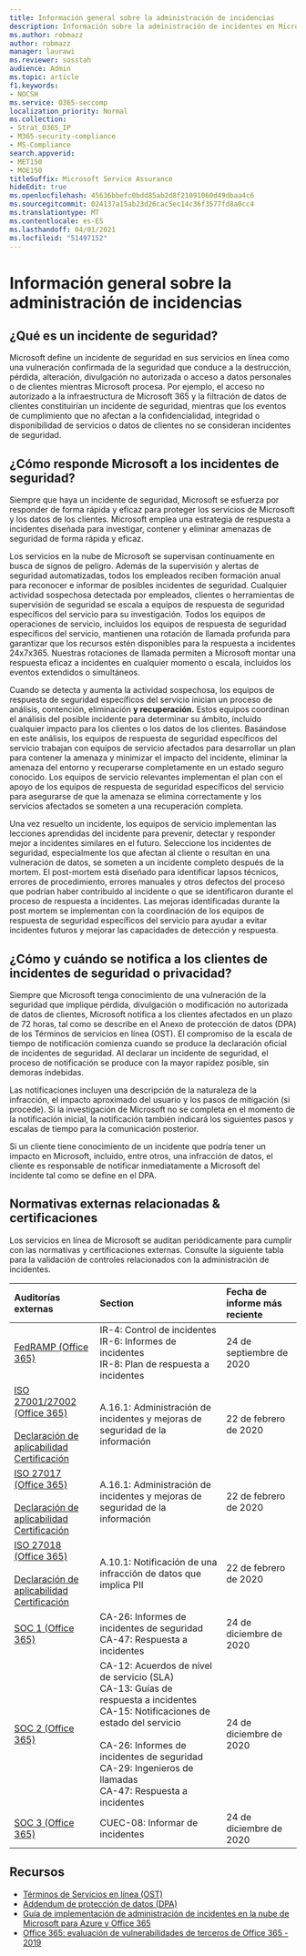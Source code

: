 ```yaml
---
title: Información general sobre la administración de incidencias
description: Información sobre la administración de incidentes en Microsoft 365
ms.author: robmazz
author: robmazz
manager: laurawi
ms.reviewer: sosstah
audience: Admin
ms.topic: article
f1.keywords:
- NOCSH
ms.service: O365-seccomp
localization_priority: Normal
ms.collection:
- Strat_O365_IP
- M365-security-compliance
- MS-Compliance
search.appverid:
- MET150
- MOE150
titleSuffix: Microsoft Service Assurance
hideEdit: true
ms.openlocfilehash: 45636bbefc0bdd85ab2d8f21091060d49dbaa4c6
ms.sourcegitcommit: 024137a15ab23d26cac5ec14c36f3577fd8a0cc4
ms.translationtype: MT
ms.contentlocale: es-ES
ms.lasthandoff: 04/01/2021
ms.locfileid: "51497152"
---
```

# <a name="incident-management-overview"></a>Información general sobre la administración de incidencias

## <a name="what-is-a-security-incident"></a>¿Qué es un incidente de seguridad?

Microsoft define un incidente de seguridad en sus servicios en línea como una vulneración confirmada de la seguridad que conduce a la destrucción, pérdida, alteración, divulgación no autorizada o acceso a datos personales o de clientes mientras Microsoft procesa. Por ejemplo, el acceso no autorizado a la infraestructura de Microsoft 365 y la filtración de datos de clientes constituirían un incidente de seguridad, mientras que los eventos de cumplimiento que no afectan a la confidencialidad, integridad o disponibilidad de servicios o datos de clientes no se consideran incidentes de seguridad.

## <a name="how-does-microsoft-respond-to-security-incidents"></a>¿Cómo responde Microsoft a los incidentes de seguridad?

Siempre que haya un incidente de seguridad, Microsoft se esfuerza por responder de forma rápida y eficaz para proteger los servicios de Microsoft y los datos de los clientes. Microsoft emplea una estrategia de respuesta a incidentes diseñada para investigar, contener y eliminar amenazas de seguridad de forma rápida y eficaz.

Los servicios en la nube de Microsoft se supervisan continuamente en busca de signos de peligro. Además de la supervisión y alertas de seguridad automatizadas, todos los empleados reciben formación anual para reconocer e informar de posibles incidentes de seguridad. Cualquier actividad sospechosa detectada por empleados, clientes o herramientas de supervisión de seguridad se escala a equipos de respuesta de seguridad específicos del servicio para su investigación. Todos los equipos de operaciones de servicio, incluidos los equipos de respuesta de seguridad específicos del servicio, mantienen una rotación de llamada profunda para garantizar que los recursos estén disponibles para la respuesta a incidentes 24x7x365. Nuestras rotaciones de llamada permiten a Microsoft montar una respuesta eficaz a incidentes en cualquier momento o escala, incluidos los eventos extendidos o simultáneos.

Cuando se detecta y aumenta la actividad sospechosa, los equipos de respuesta de seguridad específicos del servicio inician un proceso de análisis, contención, eliminación **y recuperación.** Estos equipos coordinan el análisis del posible incidente para determinar su ámbito, incluido cualquier impacto para los clientes o los datos de los clientes. Basándose en este análisis, los equipos de respuesta de seguridad específicos del servicio trabajan con equipos de servicio afectados para desarrollar un plan para contener la amenaza y minimizar el impacto del incidente, eliminar la amenaza del entorno y recuperarse completamente en un estado seguro conocido. Los equipos de servicio relevantes implementan el plan con el apoyo de los equipos de respuesta de seguridad específicos del servicio para asegurarse de que la amenaza se elimina correctamente y los servicios afectados se someten a una recuperación completa.

Una vez resuelto un incidente, los equipos de servicio implementan las lecciones aprendidas del incidente para prevenir, detectar y responder mejor a incidentes similares en el futuro. Seleccione los incidentes de seguridad, especialmente los que afectan al cliente o resultan en una vulneración de datos, se someten a un incidente completo después de la mortem. El post-mortem está diseñado para identificar lapsos técnicos, errores de procedimiento, errores manuales y otros defectos del proceso que podrían haber contribuido al incidente o que se identificaron durante el proceso de respuesta a incidentes. Las mejoras identificadas durante la post mortem se implementan con la coordinación de los equipos de respuesta de seguridad específicos del servicio para ayudar a evitar incidentes futuros y mejorar las capacidades de detección y respuesta.

## <a name="how-and-when-are-customers-notified-of-security-or-privacy-incidents"></a>¿Cómo y cuándo se notifica a los clientes de incidentes de seguridad o privacidad?

Siempre que Microsoft tenga conocimiento de una vulneración de la seguridad que implique pérdida, divulgación o modificación no autorizada de datos de clientes, Microsoft notifica a los clientes afectados en un plazo de 72 horas, tal como se describe en el Anexo de protección de datos (DPA) de los Términos de servicios en línea (OST). El compromiso de la escala de tiempo de notificación comienza cuando se produce la declaración oficial de incidentes de seguridad. Al declarar un incidente de seguridad, el proceso de notificación se produce con la mayor rapidez posible, sin demoras indebidas.

Las notificaciones incluyen una descripción de la naturaleza de la infracción, el impacto aproximado del usuario y los pasos de mitigación (si procede). Si la investigación de Microsoft no se completa en el momento de la notificación inicial, la notificación también indicará los siguientes pasos y escalas de tiempo para la comunicación posterior.

Si un cliente tiene conocimiento de un incidente que podría tener un impacto en Microsoft, incluido, entre otros, una infracción de datos, el cliente es responsable de notificar inmediatamente a Microsoft del incidente tal como se define en el DPA.

## <a name="related-external-regulations--certifications"></a>Normativas externas relacionadas & certificaciones

Los servicios en línea de Microsoft se auditan periódicamente para cumplir con las normativas y certificaciones externas. Consulte la siguiente tabla para la validación de controles relacionados con la administración de incidentes.

| **Auditorías externas** | **Section** | **Fecha de informe más reciente** |
|:--------------------|:------------|:-----------------------|
| [FedRAMP (Office 365)](https://compliance.microsoft.com/compliancemanager) | IR-4: Control de incidentes <br> IR-6: Informes de incidentes <br> IR-8: Plan de respuesta a incidentes | 24 de septiembre de 2020 |
| [ISO 27001/27002 (Office 365)](https://servicetrust.microsoft.com/ViewPage/MSComplianceGuideV3?command=Download&downloadType=Document&downloadId=d7864d4f-e053-4cc4-a964-fa526d07c3be&tab=7027ead0-3d6b-11e9-b9e1-290b1eb4cdeb&docTab=7027ead0-3d6b-11e9-b9e1-290b1eb4cdeb_ISO_Reports) <br><br> [Declaración de aplicabilidad](https://servicetrust.microsoft.com/ViewPage/MSComplianceGuide?command=Download&downloadType=Document&downloadId=8ee1e46b-2ada-4e7b-bb7d-4c55a8cb6fcd&docTab=4ce99610-c9c0-11e7-8c2c-f908a777fa4d_ISO_Reports) <br> [Certificación](https://servicetrust.microsoft.com/ViewPage/MSComplianceGuideV3?command=Download&downloadType=Document&downloadId=1e84a14a-2468-45ac-9412-5e53250d57ec&tab=7027ead0-3d6b-11e9-b9e1-290b1eb4cdeb&docTab=7027ead0-3d6b-11e9-b9e1-290b1eb4cdeb_ISO_Reports) | A.16.1: Administración de incidentes y mejoras de seguridad de la información | 22 de febrero de 2020 |
| [ISO 27017 (Office 365)](https://servicetrust.microsoft.com/ViewPage/MSComplianceGuideV3?command=Download&downloadType=Document&downloadId=d7864d4f-e053-4cc4-a964-fa526d07c3be&tab=7027ead0-3d6b-11e9-b9e1-290b1eb4cdeb&docTab=7027ead0-3d6b-11e9-b9e1-290b1eb4cdeb_ISO_Reports) <br><br> [Declaración de aplicabilidad](https://servicetrust.microsoft.com/ViewPage/MSComplianceGuide?command=Download&downloadType=Document&downloadId=8ee1e46b-2ada-4e7b-bb7d-4c55a8cb6fcd&docTab=4ce99610-c9c0-11e7-8c2c-f908a777fa4d_ISO_Reports) <br> [Certificación](https://servicetrust.microsoft.com/ViewPage/MSComplianceGuideV3?command=Download&downloadType=Document&downloadId=70de0999-5451-43a3-9ef4-761e8fbfb1a3&tab=7027ead0-3d6b-11e9-b9e1-290b1eb4cdeb&docTab=7027ead0-3d6b-11e9-b9e1-290b1eb4cdeb_ISO_Reports) | A.16.1: Administración de incidentes y mejoras de seguridad de la información | 22 de febrero de 2020 |
| [ISO 27018 (Office 365)](https://servicetrust.microsoft.com/ViewPage/MSComplianceGuideV3?command=Download&downloadType=Document&downloadId=d7864d4f-e053-4cc4-a964-fa526d07c3be&tab=7027ead0-3d6b-11e9-b9e1-290b1eb4cdeb&docTab=7027ead0-3d6b-11e9-b9e1-290b1eb4cdeb_ISO_Reports) <br><br> [Declaración de aplicabilidad](https://servicetrust.microsoft.com/ViewPage/MSComplianceGuide?command=Download&downloadType=Document&downloadId=8ee1e46b-2ada-4e7b-bb7d-4c55a8cb6fcd&docTab=4ce99610-c9c0-11e7-8c2c-f908a777fa4d_ISO_Reports) <br> [Certificación](https://servicetrust.microsoft.com/ViewPage/MSComplianceGuideV3?command=Download&downloadType=Document&downloadId=43e89534-f48d-42ea-a7a7-3523ff516036&tab=7027ead0-3d6b-11e9-b9e1-290b1eb4cdeb&docTab=7027ead0-3d6b-11e9-b9e1-290b1eb4cdeb_ISO_Reports) | A.10.1: Notificación de una infracción de datos que implica PII  | 22 de febrero de 2020 |
| [SOC 1 (Office 365)](https://servicetrust.microsoft.com/ViewPage/MSComplianceGuideV3?command=Download&downloadType=Document&downloadId=90df3f9c-3aaf-4dbf-99d0-ca9f2991721b&tab=7027ead0-3d6b-11e9-b9e1-290b1eb4cdeb&docTab=7027ead0-3d6b-11e9-b9e1-290b1eb4cdeb_SOC_%2F_SSAE_16_Reports) | CA-26: Informes de incidentes de seguridad <br> CA-47: Respuesta a incidentes | 24 de diciembre de 2020 |
| [SOC 2 (Office 365)](https://servicetrust.microsoft.com/ViewPage/MSComplianceGuideV3?command=Download&downloadType=Document&downloadId=a73c1738-7892-42b7-acd3-87b6371c53f6&tab=7027ead0-3d6b-11e9-b9e1-290b1eb4cdeb&docTab=7027ead0-3d6b-11e9-b9e1-290b1eb4cdeb_SOC_%2F_SSAE_16_Reports) | CA-12: Acuerdos de nivel de servicio (SLA) <br> CA-13: Guías de respuesta a incidentes <br> CA-15: Notificaciones de estado del servicio  <br>  <br> CA-26: Informes de incidentes de seguridad <br> CA-29: Ingenieros de llamadas <br> CA-47: Respuesta a incidentes | 24 de diciembre de 2020 |
| [SOC 3 (Office 365)](https://servicetrust.microsoft.com/ViewPage/MSComplianceGuideV3?command=Download&downloadType=Document&downloadId=274054e5-4968-48d2-bf94-9a8eda5d7a93&tab=7027ead0-3d6b-11e9-b9e1-290b1eb4cdeb&docTab=7027ead0-3d6b-11e9-b9e1-290b1eb4cdeb_SOC_%2F_SSAE_16_Reports) | CUEC-08: Informar de incidentes  | 24 de diciembre de 2020  |

## <a name="resources"></a>Recursos

- [Términos de Servicios en línea (OST)](https://www.microsoft.com/licensing/product-licensing/products)
- [Addendum de protección de datos (DPA)](https://www.microsoft.com/licensing/product-licensing/products)
- [Guía de implementación de administración de incidentes en la nube de Microsoft para Azure y Office 365](https://servicetrust.microsoft.com/ViewPage/TrustDocumentsV3?command=Download&downloadType=Document&downloadId=a8a7cb87-9710-4d09-8748-0835b6754e95&tab=7f51cb60-3d6c-11e9-b2af-7bb9f5d2d913&docTab=7f51cb60-3d6c-11e9-b2af-7bb9f5d2d913_FAQ_and_White_Papers)
- [Office 365: evaluación de vulnerabilidades de terceros de Office 365 - 2019](https://servicetrust.microsoft.com/ViewPage/TrustDocumentsV3?command=Download&downloadType=Document&downloadId=e85e478f-2491-435d-9c1b-2f0ad7ca8e56&tab=7f51cb60-3d6c-11e9-b2af-7bb9f5d2d913&docTab=7f51cb60-3d6c-11e9-b2af-7bb9f5d2d913_Pen_Test_and_Security_Assessments)
